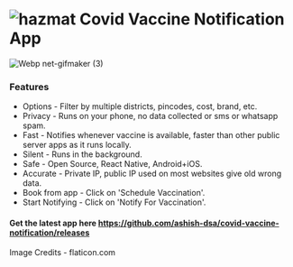 # ![hazmat](https://user-images.githubusercontent.com/19613367/117577543-d9afda00-b107-11eb-8fc0-4db0a879e28b.png) Covid Vaccine Notification App 



![Webp net-gifmaker (3)](https://user-images.githubusercontent.com/19613367/117536679-17363980-b01a-11eb-833e-41528183a1dc.gif)

### Features
* Options - Filter by multiple districts, pincodes, cost, brand, etc.
* Privacy - Runs on your phone, no data collected or sms or whatsapp spam.
* Fast - Notifies whenever vaccine is available, faster than other public server apps as it runs locally.
* Silent - Runs in the background.
* Safe - Open Source, React Native, Android+iOS.
* Accurate - Private IP, public IP used on most websites give old wrong data.
* Book from app - Click on 'Schedule Vaccination'.
* Start Notifying - Click on 'Notify For Vaccination'.

#### Get the latest app here https://github.com/ashish-dsa/covid-vaccine-notification/releases
Image Credits - flaticon.com
